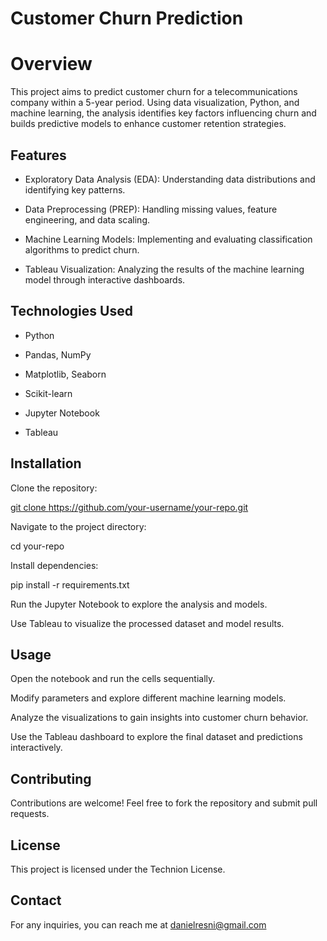 # Customer Churn Prediction

# Overview

This project aims to predict customer churn for a telecommunications company within a 5-year period. Using data visualization, Python, and machine learning, the analysis identifies key factors influencing churn and builds predictive models to enhance customer retention strategies.

## Features

- Exploratory Data Analysis (EDA): Understanding data distributions and identifying key patterns.

- Data Preprocessing (PREP): Handling missing values, feature engineering, and data scaling.

- Machine Learning Models: Implementing and evaluating classification algorithms to predict churn.

- Tableau Visualization: Analyzing the results of the machine learning model through interactive dashboards.


## Technologies Used

- Python

- Pandas, NumPy

- Matplotlib, Seaborn

- Scikit-learn

- Jupyter Notebook

- Tableau


## Installation

Clone the repository:

[git clone https://github.com/your-username/your-repo.git
](https://github.com/Daniresni/ChurnData_Project)

Navigate to the project directory:

cd your-repo

Install dependencies:

pip install -r requirements.txt

Run the Jupyter Notebook to explore the analysis and models.

Use Tableau to visualize the processed dataset and model results.


## Usage

Open the notebook and run the cells sequentially.

Modify parameters and explore different machine learning models.

Analyze the visualizations to gain insights into customer churn behavior.

Use the Tableau dashboard to explore the final dataset and predictions interactively.


## Contributing

Contributions are welcome! Feel free to fork the repository and submit pull requests.

## License

This project is licensed under the Technion License.

## Contact

For any inquiries, you can reach me at danielresni@gmail.com

